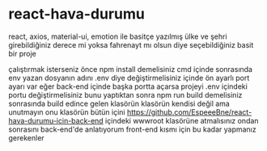 # react-hava-durumu
react, axios, material-ui, emotion ile basitçe yazılmış ülke ve şehri girebildiğiniz derece mi yoksa fahrenayt mı olsun diye seçebildiğiniz basit bir proje


çalıştırmak isterseniz önce npm install demelisiniz cmd içinde sonrasında env yazan dosyanın adını .env diye değiştirmelisiniz içinde ön ayarlı port ayarı var eğer back-end içinde başka portta açarsa projeyi .env içindeki portu değiştirmelisiniz bunu yaptıktan sonra npm run build demelisiniz sonrasında build edince gelen klasörün klasörün kendisi değil ama unutmayın onu klasörün bütün içini https://github.com/EspeeeBne/react-hava-durumu-icin-back-end içindeki wwwroot klasörüne atmalısınız ondan sonrasını back-end'de anlatıyorum front-end kısmı için bu kadar yapmanız gerekenler
